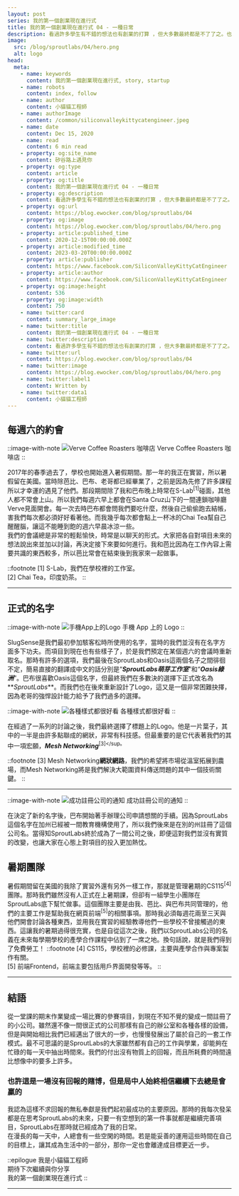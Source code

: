 ```yaml
---
layout: post
series: 我的第一個創業現在進行式
title: 我的第一個創業現在進行式 04 - 一種日常
description: 看過許多學生有不錯的想法也有創業的打算 ，但大多數最終都是不了了之。也許把創業這件事當作目標，本身就是一件難以辦到的開始。但我們的創業就好比日常，當團隊有一個共同目標，而大家也都願意抽出時間為這個目標共同努力時，我相信成功這件事指日可待。
image:
  src: /blog/sproutlabs/04/hero.png
  alt: logo
head:
  meta:
    - name: keywords
      content: 我的第一個創業現在進行式, story, startup
    - name: robots
      content: index, follow
    - name: author
      content: 小貓貓工程師
    - name: authorImage
      content: /common/siliconvalleykittycatengineer.jpeg
    - name: date
      content: Dec 15, 2020
    - name: read
      content: 6 min read
    - property: og:site_name
      content: 矽谷路上遇見你
    - property: og:type
      content: article
    - property: og:title
      content: 我的第一個創業現在進行式 04 - 一種日常
    - property: og:description
      content: 看過許多學生有不錯的想法也有創業的打算 ，但大多數最終都是不了了之。也許把創業這件事當作目標，本身就是一件難以辦到的開始。但我們的創業就好比日常，當團隊有一個共同目標，而大家也都願意抽出時間為這個目標共同努力時，我相信成功這件事指日可待。
    - property: og:url
      content: https://blog.ewocker.com/blog/sproutlabs/04
    - property: og:image
      content: https://blog.ewocker.com/blog/sproutlabs/04/hero.png
    - property: article:published_time
      content: 2020-12-15T00:00:00.000Z
    - property: article:modified_time
      content: 2023-03-20T00:00:00.000Z
    - property: article:publisher
      content: https://www.facebook.com/SiliconValleyKittyCatEngineer
    - property: article:author
      content: https://www.facebook.com/SiliconValleyKittyCatEngineer
    - property: og:image:height
      content: 536
    - property: og:image:width
      content: 750
    - name: twitter:card
      content: summary_large_image
    - name: twitter:title
      content: 我的第一個創業現在進行式 04 - 一種日常
    - name: twitter:description
      content: 看過許多學生有不錯的想法也有創業的打算 ，但大多數最終都是不了了之。也許把創業這件事當作目標，本身就是一件難以辦到的開始。但我們的創業就好比日常，當團隊有一個共同目標，而大家也都願意抽出時間為這個目標共同努力時，我相信成功這件事指日可待。
    - name: twitter:url
      content: https://blog.ewocker.com/blog/sproutlabs/04
    - name: twitter:image
      content: https://blog.ewocker.com/blog/sproutlabs/04/hero.png
    - name: twitter:label1
      content: Written by
    - name: twitter:data1
      content: 小貓貓工程師
---
```


## 每週六的約會

::image-with-note
![Verve Coffee Roasters 咖啡店](/blog/sproutlabs/04/date.png)
Verve Coffee Roasters 咖啡店
::

2017年的春季過去了，學校也開始進入暑假期間。那一年的我正在實習，所以暑假留在美國。當時除芭比、巴布、老哥都已經畢業了，之前是因為先修了許多課程所以才幸運的遇見了他們。那段期間除了我和巴布晚上時常在S-Lab<sup>\[1\]</sup>碰面，其他人都不常會上山。所以我們每週六早上都會在Santa Cruz山下的一間連鎖咖啡廳Verve見面開會。每一次去時巴布都會問我們要吃什麼，然後自己偷偷跑去結帳，害我們每次都必須好好看著他。而我幾乎每次都會點上一杯冰的Chai Tea幫自己醒醒腦，讓這不能睡到飽的週六早晨冰涼一些。  
我們的會議總是非常的輕鬆愉快，時常是以聊天的形式。大家把各自對項目未來的想法說出來並加以討論，再決定接下來要如何進行。我和芭比因為在工作內容上需要共識的東西較多，所以芭比常會在結束後到我家來一起做事。

::footnote
\[1\] S-Lab，我們在學校裡的工作室。  
\[2\] Chai Tea，印度奶茶。
::

---

## 正式的名字

::image-with-note
![手機App上的Logo](/blog/sproutlabs/04/logo.png)
手機 App 上的 Logo
::

SlugSense是我們最初參加駭客松時所使用的名字，當時的我們並沒有在名字方面多下功夫。而項目到現在也有些樣子了，於是我們預定在某個週六的會議時重新取名。那時有許多的選項，我們最後在SproutLabs和Oasis這兩個名子之間徘徊不定，簡易直接的翻譯成中文的話分別是“_**SproutLabs萌芽工作室**_”和“_**Oasis綠洲**_”。巴布很喜歡Oasis這個名字，但最終我們在多數決的選擇下正式改名為**_SproutLabs_**。而我們也在後來重新設計了Logo，這又是一個非常困難抉擇，因為老哥的強悍設計能力給予了我們過多的選擇。

::image-with-note
![各種樣式都很好看](/blog/sproutlabs/04/variant.png)
各種樣式都很好看
::

在經過了一系列的討論之後，我們最終選擇了標題上的Logo。他是一片葉子，其中的一半是由許多點聯成的網狀，非常有科技感。但最重要的是它代表著我們的其中一項宏願，_**Mesh Networking**_<sup>\[3\]</sup。

::footnote
\[3\] Mesh Networking**網狀網路**，我們的希望將市場從溫室拓展到農場，而Mesh Networking將是我們解決大範圍資料傳送問題的其中一個技術關鍵。
::

---

::image-with-note
![成功註冊公司的通知](/blog/sproutlabs/04/order.png)
成功註冊公司的通知
::

在決定了新的名字後，巴布開始著手辦理公司申請想關的手續。因為SproutLabs這個名字在加州已經被一間教育機構使用了，所以我們後來是在別的州註冊了這個公司名。當得知SproutLabs終於成為了一間公司之後，即便這對我們並沒有實質的改變，也讓大家在心態上對項目的投入更加熱忱。

## 暑期團隊

暑假期間留在美國的我除了實習外還有另外一樣工作，那就是管理暑期的CS115<sup>\[4\]</sup>團隊。那時我們雖然沒有人正式在上暑期課，但卻有一組學生小團隊在SproutLabs底下幫忙做事。這個團隊主要是由我、芭比、與巴布共同管理的，他們的主要工作是幫助我在網頁前端<sup>\[5\]</sup>的相關事項。那時我必須每週花兩至三天與他們開會討論各種東西，並用我在實習的經驗教導他們一些學校不曾接觸過的東西。這讓我的暑期過得很充實，也是自從這次之後，我們以SproutLabs公司的名義在未來每學期學校的產學合作課程中佔到了一席之地。換句話說，就是我們得到了免費勞工！
::footnote
\[4\] CS115，學校裡的必修課，主要與產學合作與專案製作有關。  
\[5\] 前端Frontend，前端主要包括用戶界面開發等等。
::

---

## 結語

從一堂課的期末作業變成一場比賽的參賽項目，到現在不知不覺的變成一間註冊了的小公司。雖然還不像一間很正式的公司那樣有自己的辦公室和各種各樣的設備，但是與開始相比我們已經邁出了很大的一步，也慢慢發展出了屬於自己的一套工作模式。最不可思議的是SproutLabs的大家雖然都有自己的工作與學業，卻能夠在忙碌的每一天中抽出時間來。我們的付出沒有物質上的回報，而且所耗費的時間遠比想像中的要多上許多。

### 也許這是一場沒有回報的賭博，但是局中人始終相信繼續下去總是會贏的

我認為這樣不求回報的無私奉獻是我們起初最成功的主要原因。那時的我每次發呆都是在思考SproutLabs的未來，只要一有空想到的第一件事就都是繼續完善項目，SproutLabs在那時就已經成為了我的日常。  
在漫長的每一天中，人總會有一些空閑的時間。若是能妥善的運用這些時間在自己的目標上，讓其成為生活中的一部分，那你一定也會離達成目標更近一步。

::epilogue
我是小貓貓工程師<br/>
期待下次繼續與你分享<br/>
我的第一個創業現在進行式
::

---
